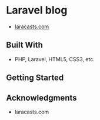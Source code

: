 # Laravel blog
- [laracasts.com](https://laracasts.com/series/laravel-from-scratch-2017/episodes/1)

## Built With
- PHP, Laravel, HTML5, CSS3, etc.

## Getting Started

## Acknowledgments
- laracasts.com